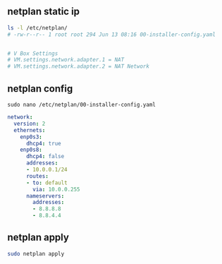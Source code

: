 ## netplan static ip
```bash
ls -l /etc/netplan/
# -rw-r--r-- 1 root root 294 Jun 13 08:16 00-installer-config.yaml


# V Box Settings
# VM.settings.network.adapter.1 = NAT
# VM.settings.network.adapter.2 = NAT Network
```

## netplan config
`sudo nano /etc/netplan/00-installer-config.yaml`
```yaml
network:
  version: 2
  ethernets:
    enp0s3:
      dhcp4: true
    enp0s8:
      dhcp4: false
      addresses:
      - 10.0.0.1/24
      routes:
      - to: default
        via: 10.0.0.255
      nameservers:
        addresses:
        - 8.8.8.8
        - 8.8.4.4
```


## netplan apply
```bash
sudo netplan apply
```
